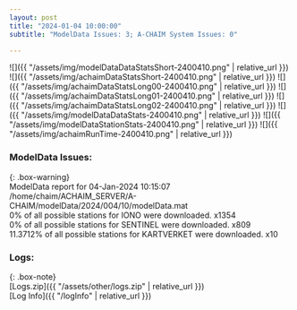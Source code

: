 ```yaml
---
layout: post
title: "2024-01-04 10:00:00"
subtitle: "ModelData Issues: 3; A-CHAIM System Issues: 0"

---
```


![]({{ "/assets/img/modelDataDataStatsShort-2400410.png" | relative_url }})
![]({{ "/assets/img/achaimDataStatsShort-2400410.png" | relative_url }})
![]({{ "/assets/img/achaimDataStatsLong00-2400410.png" | relative_url }})
![]({{ "/assets/img/achaimDataStatsLong01-2400410.png" | relative_url }})
![]({{ "/assets/img/achaimDataStatsLong02-2400410.png" | relative_url }})
![]({{ "/assets/img/modelDataDataStats-2400410.png" | relative_url }})
![]({{ "/assets/img/modelDataStationStats-2400410.png" | relative_url }})
![]({{ "/assets/img/achaimRunTime-2400410.png" | relative_url }})


### ModelData Issues:  
  
{: .box-warning}  
 ModelData report for 04-Jan-2024 10:15:07   
 /home/chaim/ACHAIM_SERVER/A-CHAIM/modelData/2024/004/10/modelData.mat   
 0% of all possible stations for IONO were downloaded. x1354   
 0% of all possible stations for SENTINEL were downloaded. x809   
 11.3712% of all possible stations for KARTVERKET were downloaded. x10   
  


### Logs:  
  
{: .box-note}  
[Logs.zip]({{ "/assets/other/logs.zip" | relative_url }})  
[Log Info]({{ "/logInfo" | relative_url }})  
